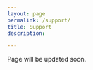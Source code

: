 ```yaml
---
layout: page
permalink: /support/
title: Support
description:

---
```


Page will be updated soon.